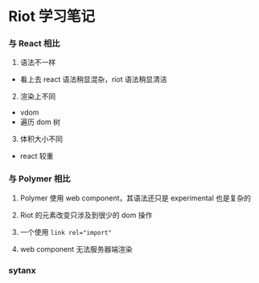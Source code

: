 # Riot 学习笔记

### 与 React 相比

1. 语法不一样
  - 看上去 react 语法稍显混杂，riot 语法稍显清洁

2. 渲染上不同
  - vdom
  - 遍历 dom 树

3. 体积大小不同
  - react 较重

### 与 Polymer 相比

1. Polymer 使用 web component，其语法还只是 experimental 也是复杂的

2. Riot 的元素改变只涉及到很少的 dom 操作

3. 一个使用 `link rel="import"`

4. web component 无法服务器端渲染


### sytanx


